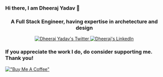 ### Hi there, I am Dheeraj Yadav 👋

<h3 align="center">A Full Stack Engineer, having expertise in archetecture and design </h3>

<p align="center">
  <a href="https://twitter.com/yadavdheerajraj">
    <img src="https://img.shields.io/badge/Twitter%20-%20Follow%20-%20%231DA1F2" alt="Dheeraj Yadav's Twitter"/>
  </a>
  <a href="https://www.linkedin.com/in/dheerajfullstack/">
    <img src="https://img.shields.io/badge/linkedin%20-%20Connect%20-%20%230077B5" alt="Dheeraj's LinkedIn"/>
  </a>
</p>

### If you appreciate the work I do, do consider supporting me. Thank you!

[!["Buy Me A Coffee"](https://www.buymeacoffee.com/assets/img/custom_images/orange_img.png)](https://www.buymeacoffee.com/geekdheeraj)

<!--
**dheeraj1789/dheeraj1789** is a ✨ _special_ ✨ repository because its `README.md` (this file) appears on your GitHub profile.

Here are some ideas to get you started:

- 🔭 I’m currently working on ...
- 🌱 I’m currently learning ...
- 👯 I’m looking to collaborate on ...
- 🤔 I’m looking for help with ...
- 💬 Ask me about ...
- 📫 How to reach me: ...
- 😄 Pronouns: ...
- ⚡ Fun fact: ...
-->
